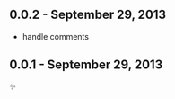0.0.2 - September 29, 2013
--------------------------
* handle comments

0.0.1 - September 29, 2013
--------------------------
:sparkles: